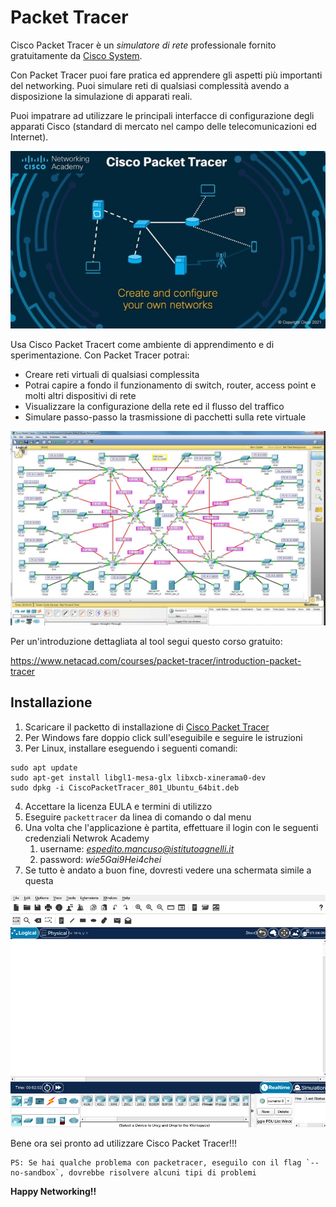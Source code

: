 # Packet Tracer

Cisco Packet Tracer è un *simulatore di rete* professionale fornito gratuitamente da [Cisco System](https://www.cisco.com/).

Con Packet Tracer puoi fare pratica ed apprendere gli aspetti più importanti del networking. Puoi simulare reti di qualsiasi complessità avendo a disposizione la simulazione di apparati reali.

Puoi impatrare ad utilizzare le principali interfacce di configurazione degli apparati Cisco (standard di mercato nel campo delle telecomunicazioni ed Internet).

![cpt](media/packett_00.jpg)

Usa Cisco Packet Tracert come ambiente di apprendimento e di sperimentazione.
Con Packet Tracer potrai:
- Creare reti virtuali di qualsiasi complessita
- Potrai capire a fondo il funzionamento di switch, router, access point e molti altri dispositivi di rete
- Visualizzare la configurazione della rete ed il flusso del traffico
- Simulare passo-passo la trasmissione di pacchetti sulla rete virtuale

![cpt2](media/packett_01.png)

Per un'introduzione dettagliata al tool segui questo corso gratuito:

https://www.netacad.com/courses/packet-tracer/introduction-packet-tracer


## Installazione 

1. Scaricare il packetto di installazione di [Cisco Packet Tracer](https://drive.google.com/drive/folders/1k2Dq2BdDphjFnVIV9zXAMGWAjLtN3v0i?usp=sharing)
2. Per Windows fare doppio click sull'eseguibile e seguire le istruzioni
3. Per Linux, installare eseguendo i seguenti comandi:

```
sudo apt update
sudo apt-get install libgl1-mesa-glx libxcb-xinerama0-dev
sudo dpkg -i CiscoPacketTracer_801_Ubuntu_64bit.deb
```

4. Accettare la licenza EULA e termini di utilizzo
5. Eseguire `packettracer` da linea di comando o dal menu
6. Una volta che l'applicazione è partita, effettuare il login con le seguenti credenziali Netwrok Academy
   1. username: *espedito.mancuso@istitutoagnelli.it* 
   2. password: *wie5Gai9Hei4chei*
7. Se tutto è andato a buon fine, dovresti vedere una schermata simile a questa 

![cpt2](media/packett_02.png)

Bene ora sei pronto ad utilizzare Cisco Packet Tracer!!!

```
PS: Se hai qualche problema con packetracer, eseguilo con il flag `--no-sandbox`, dovrebbe risolvere alcuni tipi di problemi
```

**Happy Networking!!**
